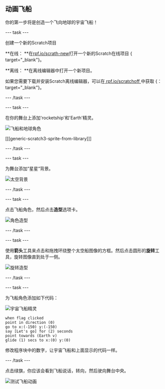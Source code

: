 ## 动画飞船

你的第一步将是创造一个飞向地球的宇宙飞船！

\--- task \---

创建一个新的Scratch项目

**在线： **在[rpf.io/scrath-new](http://rpf.io/scratchon)打开一个新的Scratch在线项目 { target="_blank"}。

**离线： **在离线编辑器中打开一个新项目。

如果您需要下载并安装Scratch离线编辑器，可以在[ rpf.io/scratchoff ](http://rpf.io/scratchoff)中获取 {：target="_blank"}。

\--- /task \---

\--- task \---

在你的舞台上添加'rocketship'和'Earth'精灵。

![飞船和地球角色](images/space-sprites.png)

[[[generic-scratch3-sprite-from-library]]]

\--- /task \---

\--- task \---

为舞台添加“星星“背景。

![太空背景](images/space-backdrop.png)

\--- /task \---

\--- task \---

点击飞船角色，然后点击**造型**选项卡。

![角色造型](images/space-costume.png)

\--- /task \---

\--- task \---

使用**箭头**工具来点击和拖拽环绕整个太空船图像的方框。然后点击圆形的**旋转**工具，旋转图像直到处于一侧。

![旋转造型](images/space-rotate.png)

\--- /task \---

\--- task \---

为飞船角色添加如下代码：

![宇宙飞船精灵](images/sprite-spaceship.png)

```blocks3
when flag clicked
point in direction (0)
go to x:(-150) y:(-150)
say [Let's go] for (2) seconds
point towards (Earth v)
glide (1) secs to x:(0) y:(0)
```

修改程序块中的数字，让宇宙飞船和上面显示的代码一样。

\--- /task \---

点击绿旗，你应该会看到飞船说话，转向，然后驶向舞台中央。

![测试飞船动画](images/space-animate-stage.png)